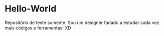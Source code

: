 # Hello-World
Repositório de teste somente.
Sou um designer fadado a estudar cada vez mais códigos e ferramentas! XD
